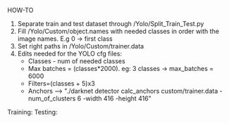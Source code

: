 HOW-TO

1. Separate train and test dataset through /Yolo/Split_Train_Test.py
2. Fill /Yolo/Custom/object.names with needed classes in order with the image names. E.g 0 -> first class
3. Set right paths in /Yolo/Custom/trainer.data
4. Edits needed for the YOLO cfg files:
    - Classes - num of needed classes
    - Max batches = (classes*2000). eg: 3 classes -> max_batches = 6000
    - Filters=(classes + 5)x3
    - Anchors --> "./darknet detector calc_anchors custom/trainer.data -num_of_clusters 6 -width 416 -height 416"




Training:
Testing: 
